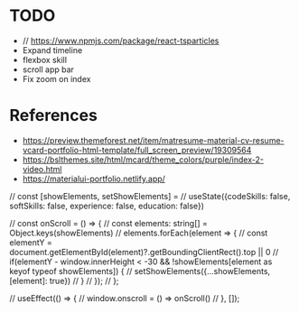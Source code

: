 # TODO
- // https://www.npmjs.com/package/react-tsparticles
- Expand timeline
- flexbox skill
- scroll app bar
- Fix zoom on index

# References
- https://preview.themeforest.net/item/matresume-material-cv-resume-vcard-portfolio-html-template/full_screen_preview/19309564
- https://bslthemes.site/html/mcard/theme_colors/purple/index-2-video.html
- https://materialui-portfolio.netlify.app/


// const [showElements, setShowElements] =
// useState({codeSkills: false, softSkills: false, experience: false, education: false})

// const onScroll = () => {
//   const elements: string[] = Object.keys(showElements)
//   elements.forEach(element => {
//     const elementY = document.getElementById(element)?.getBoundingClientRect().top || 0
//     if(elementY - window.innerHeight < -30 && !showElements[element as keyof typeof showElements]) {
//       setShowElements({...showElements, [element]: true})
//     }
//   });
// };

// useEffect(() => {
//   window.onscroll = () => onScroll()
// }, []);